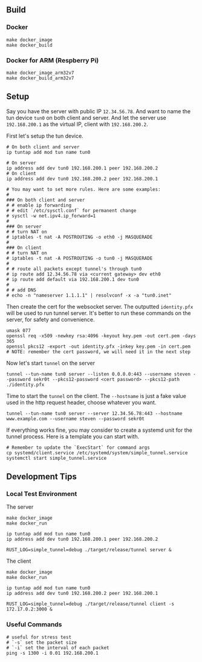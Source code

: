 ## Build

### Docker

```
make docker_image
make docker_build
```

### Docker for ARM (Respberry Pi)

```
make docker_image_arm32v7
make docker_build_arm32v7
```

## Setup

Say you have the server with public IP `12.34.56.78`.
And want to name the tun device `tun0` on both client and server.
And let the server use `192.168.200.1` as the virtual IP, client with `192.168.200.2`.

First let's setup the tun device.

```
# On both client and server
ip tuntap add mod tun name tun0

# On server
ip address add dev tun0 192.168.200.1 peer 192.168.200.2
# On client
ip address add dev tun0 192.168.200.2 peer 192.168.200.1

# You may want to set more rules. Here are some examples:
#
### On both client and server
# # enable ip forwarding
# # edit `/etc/sysctl.conf` for permanent change
# sysctl -w net.ipv4.ip_forward=1
#
### On server 
# # turn NAT on
# iptables -t nat -A POSTROUTING -o eth0 -j MASQUERADE
#
### On client
# # turn NAT on
# iptables -t nat -A POSTROUTING -o tun0 -j MASQUERADE
#
# # route all packets except tunnel's through tun0
# ip route add 12.34.56.78 via <current gateway> dev eth0
# ip route add default via 192.168.200.1 dev tun0
#
# # add DNS
# echo -n "nameserver 1.1.1.1" | resolvconf -x -a "tun0.inet"
```

Then create the cert for the websocket server. The outputted `identity.pfx` will be used to run tunnel server. It's better to run these commands on the server, for safety and convenience.

```
umask 077
openssl req -x509 -newkey rsa:4096 -keyout key.pem -out cert.pem -days 365
openssl pkcs12 -export -out identity.pfx -inkey key.pem -in cert.pem
# NOTE: remember the cert password, we will need it in the next step
```

Now let's start `tunnel` on the server

```
tunnel --tun-name tun0 server --listen 0.0.0.0:443 --username steven --password sekr0t --pkcs12-password <cert password> --pkcs12-path ./identity.pfx
```

Time to start the `tunnel` on the client. The `--hostname` is just a fake value used in the http request header, choose whatever you want.

```
tunnel --tun-name tun0 server --server 12.34.56.78:443 --hostname www.example.com --username steven --password sekr0t
```

If everything works fine, you may consider to create a systemd unit for the tunnel process. Here is a template you can start with.

```
# Remember to update the `ExecStart` for command args
cp systemd/client.service /etc/systemd/system/simple_tunnel.service
systemctl start simple_tunnel.service
```

## Development Tips

### Local Test Environment

The server

```
make docker_image
make docker_run

ip tuntap add mod tun name tun0
ip address add dev tun0 192.168.200.1 peer 192.168.200.2

RUST_LOG=simple_tunnel=debug ./target/release/tunnel server &
```

The client

```
make docker_image
make docker_run

ip tuntap add mod tun name tun0
ip address add dev tun0 192.168.200.2 peer 192.168.200.1

RUST_LOG=simple_tunnel=debug ./target/release/tunnel client -s 172.17.0.2:3000 &
```

### Useful Commands

```
# useful for stress test
# `-s` set the packet size
# `-i` set the interval of each packet
ping -s 1300 -i 0.01 192.168.200.1
```
